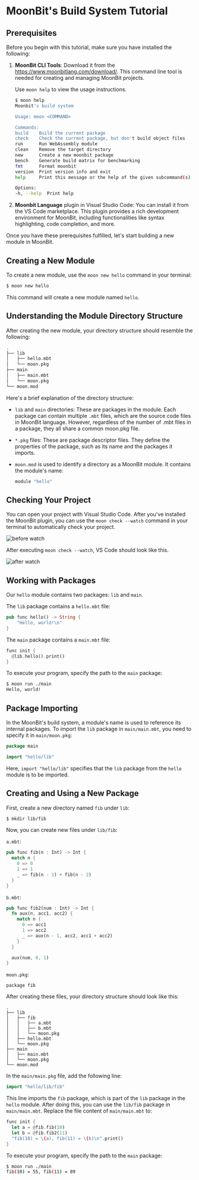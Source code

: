# MoonBit's Build System Tutorial

## Prerequisites

Before you begin with this tutorial, make sure you have installed the following:

1. **MoonBit CLI Tools**: Download it from the <https://www.moonbitlang.com/download/>. This command line tool is needed for creating and managing MoonBit projects.

    Use `moon help` to view the usage instructions.

    ```bash
    $ moon help
    Moonbit's build system

    Usage: moon <COMMAND>

    Commands:
    build    Build the current package
    check    Check the current package, but don't build object files
    run      Run WebAssembly module
    clean    Remove the target directory
    new      Create a new moonbit package
    bench    Generate build matrix for benchmarking
    fmt      Format moonbit
    version  Print version info and exit
    help     Print this message or the help of the given subcommand(s)

    Options:
    -h, --help  Print help
    ```

2. **Moonbit Language** plugin in Visual Studio Code: You can install it from the VS Code marketplace. This plugin provides a rich development environment for MoonBit, including functionalities like syntax highlighting, code completion, and more.

Once you have these prerequisites fulfilled, let's start building a new module in MoonBit.

## Creating a New Module

To create a new module, use the `moon new hello` command in your terminal:

```bash
$ moon new hello
```

This command will create a new module named `hello`.

## Understanding the Module Directory Structure

After creating the new module, your directory structure should resemble the following:

```bash
.
├── lib
│   ├── hello.mbt
│   └── moon.pkg
├── main
│   ├── main.mbt
│   └── moon.pkg
└── moon.mod
```

Here's a brief explanation of the directory structure:

- `lib` and `main` directories: These are packages in the module. Each package can contain multiple `.mbt` files, which are the source code files in MoonBit language. However, regardless of the number of .mbt files in a package, they all share a common moon.pkg file.

- `*.pkg` files: These are package descriptor files. They define the properties of the package, such as its name and the packages it imports.

- `moon.mod` is used to identify a directory as a MoonBit module. It contains the module's name:

  ```go
  module "hello"
  ```

## Checking Your Project

You can open your project with Visual Studio Code. After you've installed the MoonBit plugin, you can use the `moon check --watch` command in your terminal to automatically check your project.

![before watch](./imgs/before_watch.png)

After executing `moon check --watch`, VS Code should look like this.

![after watch](./imgs/after_watch.png)

## Working with Packages

Our `hello` module contains two packages: `lib` and `main`.

The `lib` package contains a `hello.mbt` file:

```rust
pub func hello() -> String {
    "Hello, world!\n"
}
```

The `main` package contains a `main.mbt` file:

```rust
func init {
  @lib.hello().print()
}
```

To execute your program, specify the path to the `main` package:

```bash
$ moon run ./main
Hello, world!
```

## Package Importing

In the MoonBit's build system, a module's name is used to reference its internal packages.
To import the `lib` package in `main/main.mbt`, you need to specify it in `main/moon.pkg`:

```go
package main

import "hello/lib"
```

Here, `import "hello/lib"` specifies that the `lib` package from the `hello` module is to be imported.

## Creating and Using a New Package

First, create a new directory named `fib` under `lib`:

```bash
$ mkdir lib/fib
```

Now, you can create new files under `lib/fib`:

`a.mbt`:

```rust
pub func fib(n : Int) -> Int {
  match n {
    0 => 0
    1 => 1
    _ => fib(n - 1) + fib(n - 2)
  }
}
```

`b.mbt`:

```rust
pub func fib2(num : Int) -> Int {
  fn aux(n, acc1, acc2) {
    match n {
      0 => acc1
      1 => acc2
      _ => aux(n - 1, acc2, acc1 + acc2)
    }
  }

  aux(num, 0, 1)
}
```

`moon.pkg`:

```
package fib
```

After creating these files, your directory structure should look like this:

```
.
├── lib
│   ├── fib
│   │   ├── a.mbt
│   │   ├── b.mbt
│   │   └── moon.pkg
│   ├── hello.mbt
│   └── moon.pkg
├── main
│   ├── main.mbt
│   └── moon.pkg
└── moon.mod
```

In the `main/main.pkg` file, add the following line:

```go
import "hello/lib/fib"
```

This line imports the `fib` package, which is part of the `lib` package in the `hello` module. After doing this, you can use the `lib/fib` package in `main/main.mbt`. Replace the file content of `main/main.mbt` to:

```rust
func init {
  let a = @fib.fib(10)
  let b = @fib.fib2(11)
  "fib(10) = \(a), fib(11) = \(b)\n".print()
}
```

To execute your program, specify the path to the `main` package:

```bash
$ moon run ./main
fib(10) = 55, fib(11) = 89
```

